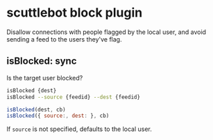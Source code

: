 # scuttlebot block plugin

Disallow connections with people flagged by the local user, and avoid sending a feed to the users they've flag.


## isBlocked: sync

Is the target user blocked?

```bash
isBlocked {dest}
isBlocked --source {feedid} --dest {feedid}
```

```js
isBlocked(dest, cb)
isBlocked({ source:, dest: }, cb)
```

If `source` is not specified, defaults to the local user.